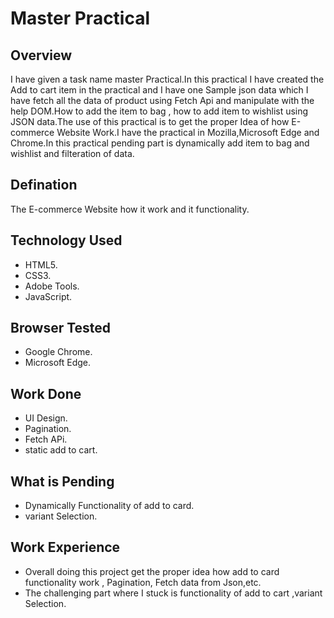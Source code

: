
# Master Practical

## Overview

I have given a task name master Practical.In this practical I have created the Add to cart item in the practical and I have one Sample json data which I have fetch all the data of product using Fetch Api and manipulate with the help DOM.How to add the item to bag , how to add item to wishlist using JSON data.The use of this practical is to get the proper Idea of how E-commerce Website Work.I have the practical in Mozilla,Microsoft Edge and Chrome.In this practical pending part is dynamically add item to bag and wishlist and filteration of data.

## Defination
 The E-commerce Website how it work and it functionality.

 ## Technology Used
 - HTML5.
- CSS3.
- Adobe Tools.
- JavaScript.
 ## Browser Tested 
 - Google Chrome.
 - Microsoft Edge.
 
  ## Work Done
 - UI Design.
 - Pagination.
 - Fetch APi.
 - static add to cart.

 ## What is Pending
- Dynamically Functionality of add to card.
- variant Selection.

## Work Experience
- Overall doing this project get the proper idea how add to card functionality work , Pagination, Fetch data from Json,etc.
- The challenging part where I stuck is functionality of add to cart ,variant Selection.  


